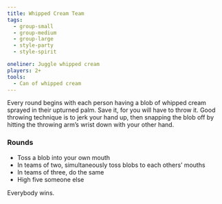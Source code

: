 ```yaml
---
title: Whipped Cream Team
tags:
  - group-small
  - group-medium
  - group-large
  - style-party
  - style-spirit

oneliner: Juggle whipped cream
players: 2+
tools:
  - Can of whipped cream
---
```

Every round begins with each person having a blob of whipped cream sprayed in their upturned palm. Save it, for you will have to throw it. Good throwing technique is to jerk your hand up, then snapping the blob off by hitting the throwing arm’s wrist down with your other hand.

### Rounds
- Toss a blob into your own mouth
- In teams of two, simultaneously toss blobs to each others’ mouths
- In teams of three, do the same
- High five someone else

Everybody wins.
